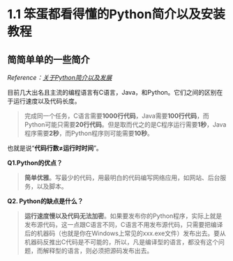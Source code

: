 # 1.1 笨蛋都看得懂的Python简介以及安装教程

## 简简单单的一些简介

*Reference：[关于Python简介以及发展](https://www.liaoxuefeng.com/wiki/1016959663602400)*

目前几大出名且主流的编程语言有C语言，Java，和Python。它们之间的区别在于运行速度以及代码长度。
> 完成同一个任务，C语言需要**1000行代码**，Java需要**100行代码**，而Python可能只需要**20行代码**。但是取而代之的是C程序运行需要**1秒**，Java程序需要**2秒**，而Python程序则可能需要**10秒**。

也就是说“**代码行数$\neq$运行时时间**”。

**Q1.Python的优点？**
> **简单优雅**。写最少的代码，用最明白的代码编写网络应用，如网站、后台服务，以及脚本。
> 
**Q2. Python的缺点是什么？**
> **运行速度慢以及代码无法加密**。如果要发布你的Python程序，实际上就是发布源代码，这一点跟C语言不同，C语言不用发布源代码，只需要把编译后的机器码（也就是你在Windows上常见的xxx.exe文件）发布出去。要从机器码反推出C代码是不可能的，所以，凡是编译型的语言，都没有这个问题，而解释型的语言，则必须把源码发布出去。